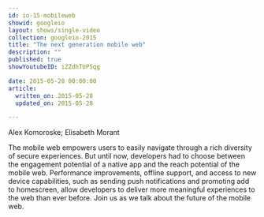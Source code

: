 ```yaml
---
id: io-15-mobileweb
showid: googleio
layout: shows/single-video
collection: googleio-2015
title: "The next generation mobile web"
description: ""
published: true
showYoutubeID: iZZdhTUP5qg

date: 2015-05-28 00:00:00
article:
  written_on: 2015-05-28
  updated_on: 2015-05-28

---
```


Alex Komoroske; Elisabeth Morant

The mobile web empowers users to easily navigate through a rich diversity of secure experiences. But until now, 
developers had to choose between the engagement potential of a native app and the reach potential of the mobile 
web. Performance improvements, offline support, and access to new device capabilities, such as sending push 
notifications and promoting add to homescreen, allow developers to deliver more meaningful experiences to 
the web than ever before. Join us as we talk about the future of the mobile web.